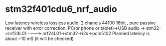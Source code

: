 # stm32f401cdu6_nrf_audio
Low latency wireless lossless audio, 2 chanels 44100 16bit , pure passive receiver with error correction. PC(or phone or tablet)->USB audio -> stm32->nrf24L01 ----> nrf24L01->stm32->i2s->pcm5102
Planned latency is about ~10 mS (it will be checked)
